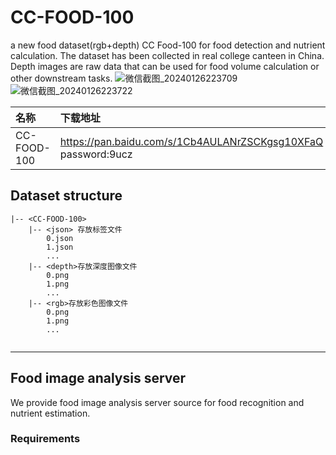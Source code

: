 # CC-FOOD-100
a new food dataset(rgb+depth) CC Food-100 for food detection and nutrient calculation. The dataset has been collected in real college canteen in China. Depth images are raw data that can be used for food volume calculation or other downstream tasks.
![微信截图_20240126223709](https://github.com/zichengzichengzi/CC-FOOD-100/assets/43312794/281d479d-2be6-4ff9-a017-2d02b2e9b25e)
![微信截图_20240126223722](https://github.com/zichengzichengzi/CC-FOOD-100/assets/43312794/d52b8b55-fc70-4512-8050-7802e1241b9d)


|名称|下载地址|
|:---|:---|
|CC-FOOD-100|https://pan.baidu.com/s/1Cb4AULANrZSCKgsg10XFaQ password:9ucz|

## Dataset structure

```
|-- <CC-FOOD-100>
    |-- <json> 存放标签文件
        0.json
        1.json
        ...
    |-- <depth>存放深度图像文件
        0.png
        1.png
        ...
    |-- <rgb>存放彩色图像文件
        0.png
        1.png
        ...
        
```

--- 

## Food image analysis server
We provide food image analysis server source for food recognition and nutrient estimation.
### Requirements
